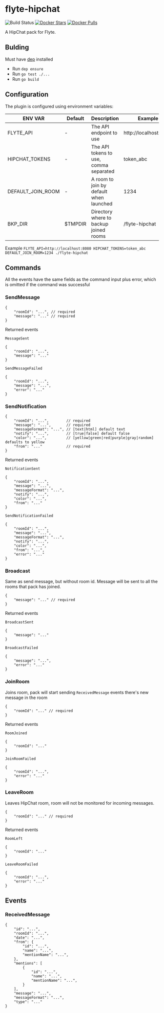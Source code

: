 # flyte-hipchat

![Build Status](https://travis-ci.org/HotelsDotCom/flyte-hipchat.svg?branch=master)
[![Docker Stars](https://img.shields.io/docker/stars/hotelsdotcom/flyte-hipchat.svg)](https://hub.docker.com/r/hotelsdotcom/flyte-hipchat)
[![Docker Pulls](https://img.shields.io/docker/pulls/hotelsdotcom/flyte-hipchat.svg)](https://hub.docker.com/r/hotelsdotcom/flyte-hipchat)

A HipChat pack for Flyte.

## Bulding

Must have [dep](https://github.com/golang/dep) installed
* Run `dep ensure`
* Run `go test ./...`
* Run `go build`


## Configuration

The plugin is configured using environment variables:

ENV VAR           | Default  |  Description                            | Example                                    
 ---------------- |  ------- |  -------------------------------------- |  ------------------------------------------
FLYTE_API         | -        | The API endpoint to use                 | http://localhost:8080
HIPCHAT_TOKENS    | -        | The API tokens to use, comma separated  | token_abc
DEFAULT_JOIN_ROOM | -        | A room to join by default when launched | 1234
BKP_DIR           | $TMPDIR  | Directory where to backup joined rooms  | /flyte-hipchat

Example `FLYTE_API=http://localhost:8080 HIPCHAT_TOKENS=token_abc DEFAULT_JOIN_ROOM=1234 ./flyte-hipchat`

## Commands

All the events have the same fields as the command input plus error, which is omitted if the command was successful

### SendMessage

    {
        "roomId": "...", // required
        "message": "..." // required
    }

Returned events

`MessageSent`

    {
        "roomId": "...",
        "message": "..."
    }

`SendMessageFailed`

    {
        "roomId": "...",
        "message": "...",
        "error": "..."
    }

### SendNotification

    {
        "roomId": "...",        // required
        "message": "...",       // required
        "messageFormat": "...", // [text|html] default text
        "notify": "...",        // [true|false] default false
        "color": "...",         // [yellow|green|red|purple|gray|random] defaults to yellow
        "from": "..."           // required
    }

Returned events

`NotificationSent`

    {
        "roomId": "...",
        "message": "...",
        "messageFormat": "...",
        "notify": "...",
        "color": "...",
        "from": "..."
    }

`SendNotificationFailed`

    {
        "roomId": "...",
        "message": "...",
        "messageFormat": "...",
        "notify": "...",
        "color": "...",
        "from": "...",
        "error": "..."
    }

### Broadcast

Same as send message, but without room id. Message will be sent to all the rooms that pack has joined.

    {
        "message": "..." // required
    }

Returned events

`BroadcastSent`

    {
        "message": "..."
    }

`BroadcastFailed`

    {
        "message": "...",
        "error": "..."
    }

### JoinRoom

Joins room, pack will start sending `ReceivedMessage` events there's new message in the room

    {
        "roomId": "..." // required
    }

Returned events

`RoomJoined`

    {
        "roomId": "..."
    }

`JoinRoomFailed`

    {
        "roomId": "...",
        "error": "..."
    }

### LeaveRoom

Leaves HipChat room, room will not be monitored for incoming messages.

    {
        "roomId": "..." // required
    }

Returned events

`RoomLeft`

    {
        "roomId": "..."
    }

`LeaveRoomFailed`

    {
        "roomId": "...",
        "error": "..."
    }

## Events 

### ReceivedMessage

	{
        "id": "...",
        "roomId": "...",
        "date": "...",
        "from": {
            "id": "...",
            "name": "...",
            "mentionName": "...",
        },
        "mentions": [
            {
                "id": "...",
                "name": "...",
                "mentionName": "...",
            }
        ],
        "message": "...",
        "messageFormat": "...",
        "type": "..."
    }
